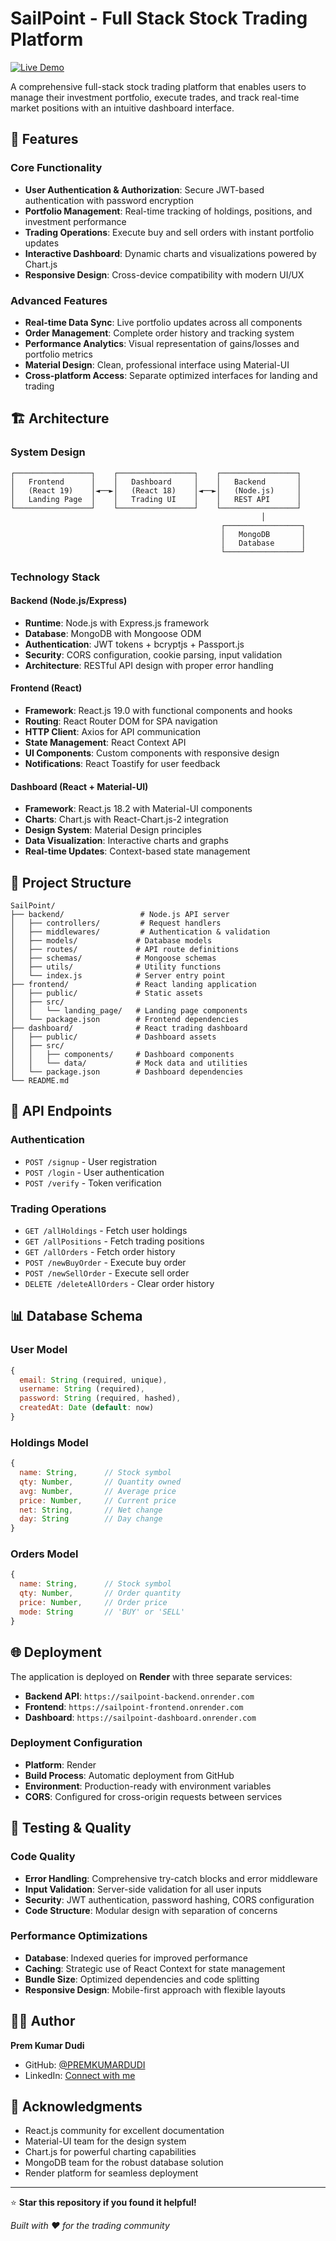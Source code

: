 # SailPoint - Full Stack Stock Trading Platform

[![Live Demo](https://img.shields.io/badge/Live-Demo-success)](https://sailpoint-frontend.onrender.com)

A comprehensive full-stack stock trading platform that enables users to manage their investment portfolio, execute trades, and track real-time market positions with an intuitive dashboard interface.

## 🚀 Features

### Core Functionality

- **User Authentication & Authorization**: Secure JWT-based authentication with password encryption
- **Portfolio Management**: Real-time tracking of holdings, positions, and investment performance
- **Trading Operations**: Execute buy and sell orders with instant portfolio updates
- **Interactive Dashboard**: Dynamic charts and visualizations powered by Chart.js
- **Responsive Design**: Cross-device compatibility with modern UI/UX

### Advanced Features

- **Real-time Data Sync**: Live portfolio updates across all components
- **Order Management**: Complete order history and tracking system
- **Performance Analytics**: Visual representation of gains/losses and portfolio metrics
- **Material Design**: Clean, professional interface using Material-UI
- **Cross-platform Access**: Separate optimized interfaces for landing and trading

## 🏗️ Architecture

### System Design

```
┌─────────────────┐    ┌─────────────────┐    ┌─────────────────┐
│   Frontend      │    │   Dashboard     │    │   Backend       │
│   (React 19)    │◄──►│   (React 18)    │◄──►│   (Node.js)     │
│   Landing Page  │    │   Trading UI    │    │   REST API      │
└─────────────────┘    └─────────────────┘    └─────────────────┘
                                                        │
                                               ┌─────────────────┐
                                               │   MongoDB       │
                                               │   Database      │
                                               └─────────────────┘
```

### Technology Stack

#### Backend (Node.js/Express)

- **Runtime**: Node.js with Express.js framework
- **Database**: MongoDB with Mongoose ODM
- **Authentication**: JWT tokens + bcryptjs + Passport.js
- **Security**: CORS configuration, cookie parsing, input validation
- **Architecture**: RESTful API design with proper error handling

#### Frontend (React)

- **Framework**: React.js 19.0 with functional components and hooks
- **Routing**: React Router DOM for SPA navigation
- **HTTP Client**: Axios for API communication
- **State Management**: React Context API
- **UI Components**: Custom components with responsive design
- **Notifications**: React Toastify for user feedback

#### Dashboard (React + Material-UI)

- **Framework**: React.js 18.2 with Material-UI components
- **Charts**: Chart.js with React-Chart.js-2 integration
- **Design System**: Material Design principles
- **Data Visualization**: Interactive charts and graphs
- **Real-time Updates**: Context-based state management

## 📁 Project Structure

```
SailPoint/
├── backend/                 # Node.js API server
│   ├── controllers/         # Request handlers
│   ├── middlewares/         # Authentication & validation
│   ├── models/             # Database models
│   ├── routes/             # API route definitions
│   ├── schemas/            # Mongoose schemas
│   ├── utils/              # Utility functions
│   └── index.js            # Server entry point
├── frontend/               # React landing application
│   ├── public/             # Static assets
│   ├── src/
│   │   └── landing_page/   # Landing page components
│   └── package.json        # Frontend dependencies
├── dashboard/              # React trading dashboard
│   ├── public/             # Dashboard assets
│   ├── src/
│   │   ├── components/     # Dashboard components
│   │   └── data/           # Mock data and utilities
│   └── package.json        # Dashboard dependencies
└── README.md
```

## 🔌 API Endpoints

### Authentication

- `POST /signup` - User registration
- `POST /login` - User authentication
- `POST /verify` - Token verification

### Trading Operations

- `GET /allHoldings` - Fetch user holdings
- `GET /allPositions` - Fetch trading positions
- `GET /allOrders` - Fetch order history
- `POST /newBuyOrder` - Execute buy order
- `POST /newSellOrder` - Execute sell order
- `DELETE /deleteAllOrders` - Clear order history

## 📊 Database Schema

### User Model

```javascript
{
  email: String (required, unique),
  username: String (required),
  password: String (required, hashed),
  createdAt: Date (default: now)
}
```

### Holdings Model

```javascript
{
  name: String,      // Stock symbol
  qty: Number,       // Quantity owned
  avg: Number,       // Average price
  price: Number,     // Current price
  net: String,       // Net change
  day: String        // Day change
}
```

### Orders Model

```javascript
{
  name: String,      // Stock symbol
  qty: Number,       // Order quantity
  price: Number,     // Order price
  mode: String       // 'BUY' or 'SELL'
}
```

## 🌐 Deployment

The application is deployed on **Render** with three separate services:

- **Backend API**: `https://sailpoint-backend.onrender.com`
- **Frontend**: `https://sailpoint-frontend.onrender.com`
- **Dashboard**: `https://sailpoint-dashboard.onrender.com`

### Deployment Configuration

- **Platform**: Render
- **Build Process**: Automatic deployment from GitHub
- **Environment**: Production-ready with environment variables
- **CORS**: Configured for cross-origin requests between services

## 🧪 Testing & Quality

### Code Quality

- **Error Handling**: Comprehensive try-catch blocks and error middleware
- **Input Validation**: Server-side validation for all user inputs
- **Security**: JWT authentication, password hashing, CORS configuration
- **Code Structure**: Modular design with separation of concerns

### Performance Optimizations

- **Database**: Indexed queries for improved performance
- **Caching**: Strategic use of React Context for state management
- **Bundle Size**: Optimized dependencies and code splitting
- **Responsive Design**: Mobile-first approach with flexible layouts

## 👨‍💻 Author

**Prem Kumar Dudi**

- GitHub: [@PREMKUMARDUDI](https://github.com/PREMKUMARDUDI)
- LinkedIn: [Connect with me](https://linkedin.com/in/dudipremkumar)

## 🙏 Acknowledgments

- React.js community for excellent documentation
- Material-UI team for the design system
- Chart.js for powerful charting capabilities
- MongoDB team for the robust database solution
- Render platform for seamless deployment

---

⭐ **Star this repository if you found it helpful!**

_Built with ❤️ for the trading community_

